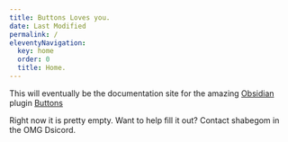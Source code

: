 ```yaml
---
title: Buttons Loves you.
date: Last Modified
permalink: /
eleventyNavigation:
  key: home
  order: 0
  title: Home.
---
```

This will eventually be the documentation site for the amazing [Obsidian](https://obisidian.md) plugin [Buttons](https://github.com/shabegom/buttons)

R﻿ight now it is pretty empty. Want to help fill it out? Contact shabegom in the OMG Dsicord.